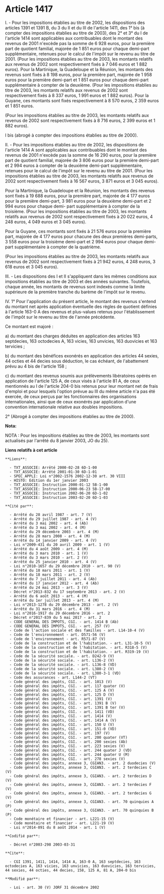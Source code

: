 # Article 1417

I. - Pour les impositions établies au titre de 2002, les dispositions des articles 1391 et 1391 B, du 3 du II et du III de
l'article 1411, des 1° bis (à compter des impositions établies au titre de 2003), des 2° et 3° du I de l'article 1414 sont
applicables aux contribuables dont le montant des revenus de 2001 n'excède pas la somme de 6 928 euros, pour la première part
de quotient familial, majorée de 1 851 euros pour chaque demi-part supplémentaire, retenues pour le calcul de l'impôt sur le
revenu au titre de 2001. (Pour les impositions établies au titre de 2003, les montants relatifs aux revenus de 2002 sont
respectivement fixés à 7 046 euros et 1 882 euros). Pour la Martinique, la Guadeloupe et la Réunion, les montants des revenus
sont fixés à 8 198 euros, pour la première part, majorée de 1 958 euros pour la première demi-part et 1 851 euros pour chaque
demi-part supplémentaire à compter de la deuxième. (Pour les impositions établies au titre de 2003, les montants relatifs aux
revenus de 2002 sont respectivement fixés à 8 337 euros, 1 991 euros et 1 882 euros). Pour la Guyane, ces montants sont fixés
respectivement à 8 570 euros, 2 359 euros et 1 851 euros.

(Pour les impositions établies au titre de 2003, les montants relatifs aux revenus de 2002 sont respectivement fixés à 8 716
euros, 2 399 euros et 1 882 euros).

I bis (abrogé à compter des impositions établies au titre de 2000).

II. - Pour les impositions établies au titre de 2002, les dispositions de l'article 1414 A sont applicables aux contribuables
dont le montant des revenus de 2001 n'excède pas la somme de 16 290 euros, pour la première part de quotient familial,
majorée de 3 806 euros pour la première demi-part et 2 994 euros à compter de la deuxième demi-part supplémentaire, retenues
pour le calcul de l'impôt sur le revenu au titre de 2001. (Pour les impositions établies au titre de 2003, les montants
relatifs aux revenus de 2002 sont respectivement fixés à 16 567 euros, 3 871 euros et 3 045 euros).

Pour la Martinique, la Guadeloupe et la Réunion, les montants des revenus sont fixés à 19 688 euros, pour la première part,
majorée de 4 177 euros pour la première demi-part, 3 981 euros pour la deuxième demi-part et 2 994 euros pour chaque demi-
part supplémentaire à compter de la troisième. (Pour les impositions établies au titre de 2003, les montants relatifs aux
revenus de 2002 sont respectivement fixés à 20 022 euros, 4 248 euros, 4 049 euros et 3 045 euros).

Pour la Guyane, ces montants sont fixés à 21 576 euros pour la première part, majorée de 4 177 euros pour chacune des deux
premières demi-parts, 3 558 euros pour la troisième demi-part et 2 994 euros pour chaque demi-part supplémentaire à compter
de la quatrième.

(Pour les impositions établies au titre de 2003, les montants relatifs aux revenus de 2002 sont respectivement fixés à 21 942
euros, 4 248 euros, 3 618 euros et 3 045 euros).

III. - Les dispositions des I et II s'appliquent dans les mêmes conditions aux impositions établies au titre de 2003 et des
années suivantes. Toutefois, chaque année, les montants de revenus sont indexés comme la limite supérieure de la première
tranche du barème de l'impôt sur le revenu.

IV. 1° Pour l'application du présent article, le montant des revenus s'entend du montant net après application éventuelle des
règles de quotient définies à l'article 163-0 A des revenus et plus-values retenus pour l'établissement de l'impôt sur le
revenu au titre de l'année précédente.

Ce montant est majoré :

a) du montant des charges déduites en application des articles 163 septdecies, 163 octodecies A, 163 vicies, 163 unvicies,
163 duovicies et 163 tervicies ;

b) du montant des bénéfices exonérés en application des articles 44 sexies, 44 octies et 44 decies sous déduction, le cas
échéant, de l'abattement prévu au 4 bis de l'article 158 ;

c) du montant des revenus soumis aux prélèvements libératoires opérés en application de l'article 125 A, de ceux visés à
l'article 81 A, de ceux mentionnés au I de l'article 204-0 bis retenus pour leur montant net de frais d'emploi et pour
lesquels l'option prévue au III du même article n'a pas été exercée, de ceux perçus par les fonctionnaires des organisations
internationales, ainsi que de ceux exonérés par application d'une convention internationale relative aux doubles impositions.

2° (Abrogé à compter des impositions établies au titre de 2000).

**Nota:**

NOTA : Pour les impositions établies au titre de 2003, les montants sont actualisés par l'arrêté du 8 janvier 2003, JO du
25).

**Liens relatifs à cet article**

	**Liens**:

	  - TXT_ASSOCIE: Arrêté 2000-02-28 6D-1-00
	  - TXT_ASSOCIE: Arrêté 2001-01-30 6D-1-01
	  - SPEC_APPLI: Loi n°2002-1576 2002-12-30 art. 30 VIII
	  - HISTO: Edition du 1er janvier 2003
	  - TXT_ASSOCIE: Instruction 2000-01-12 5B-1-00
	  - TXT_ASSOCIE: Instruction 2000-06-23 5B-17-00
	  - TXT_ASSOCIE: Instruction 2002-06-20 6D-1-02
	  - TXT_ASSOCIE: Instruction 2003-02-20 6D-1-03

	**Cité par**:

	  - Arrêté du 28 avril 1987 - art. 7 (V)
	  - Arrêté du 29 juillet 1987 - art. 4 (V)
	  - Arrêté du 3 mai 2002 - art. 4 (Ab)
	  - Arrêté du 3 mai 2002 - art. 4 (M)
	  - Arrêté du 29 décembre 2003 - art. 4 (M)
	  - Arrêté du 28 mars 2008 - art. 4 (M)
	  - Arrêté du 14 janvier 2009 - art. 4 (V)
	  - Loi n°2009-431 du 20 avril 2009 - art. 1 (V)
	  - Arrêté du 4 août 2009 - art. 4 (M)
	  - Arrêté du 3 mars 2010 - art. 1 (V)
	  - Arrêté du 3 mars 2010 - art. 2 (V)
	  - Arrêté du 25 janvier 2010 - art. 4 (V)
	  - Loi n°2010-1657 du 29 décembre 2010 - art. 90 (V)
	  - Arrêté du 18 mars 2011 - art. 1 (V)
	  - Arrêté du 18 mars 2011 - art. 2 (V)
	  - Arrêté du 7 juillet 2011 - art. 4 (Ab)
	  - Arrêté du 17 janvier 2012 - art. 4 (Ab)
	  - Arrêté du 24 mai 2013 - art. 3 (V)
	  - Décret n°2013-832 du 17 septembre 2013 - art. 2 (V)
	  - Arrêté du 6 août 2013 - art. 4 (M)
	  - Arrêté du 1er juillet 2013 - art. 4 (M)
	  - Loi n°2013-1278 du 29 décembre 2013 - art. 2 (V)
	  - Arrêté du 31 mars 2016 - art. 4 (M)
	  - Loi n°2016-1917 du 29 décembre 2016 - art. 2
	  - Décret n°2017-839 du 5 mai 2017 - art. 2
	  - CODE GENERAL DES IMPOTS, CGI. - art. 1414 B (Ab)
	  - CODE GENERAL DES IMPOTS, CGI. - art. 257 (V)
	  - Code de l'action sociale et des familles - art. L14-10-4 (V)
	  - Code de l'environnement - art. D571-56 (V)
	  - Code de l'environnement - art. R571-87 (V)
	  - Code de la construction et de l'habitation. - art. L31-10-5 (V)
	  - Code de la construction et de l'habitation. - art. R318-5 (V)
	  - Code de la construction et de l'habitation. - art. R319-19 (V)
	  - Code de la sécurité sociale. - art. D242-9 (V)
	  - Code de la sécurité sociale. - art. L136-2 (V)
	  - Code de la sécurité sociale. - art. L136-8 (VD)
	  - Code de la sécurité sociale. - art. L380-2 (V)
	  - Code de la sécurité sociale. - art. L380-3-1 (VD)
	  - Code des assurances - art. L144-2 (VT)
	  - Code général des impôts, CGI. - art. 1013 (V)
	  - Code général des impôts, CGI. - art. 117 quater (V)
	  - Code général des impôts, CGI. - art. 125 A (V)
	  - Code général des impôts, CGI. - art. 125 D (V)
	  - Code général des impôts, CGI. - art. 1391 (V)
	  - Code général des impôts, CGI. - art. 1391 B (V)
	  - Code général des impôts, CGI. - art. 1391 B ter (V)
	  - Code général des impôts, CGI. - art. 1411 (VD)
	  - Code général des impôts, CGI. - art. 1414 (V)
	  - Code général des impôts, CGI. - art. 1414 A (V)
	  - Code général des impôts, CGI. - art. 150 U (V)
	  - Code général des impôts, CGI. - art. 151-0 (VD)
	  - Code général des impôts, CGI. - art. 197 (V)
	  - Code général des impôts, CGI. - art. 200 quater (VT)
	  - Code général des impôts, CGI. - art. 200 sexies (Ab)
	  - Code général des impôts, CGI. - art. 223 sexies (V)
	  - Code général des impôts, CGI. - art. 244 quater J (VD)
	  - Code général des impôts, CGI. - art. 244 quater U (M)
	  - Code général des impôts, CGI. - art. 278 sexies (V)
	  - Code général des impôts, annexe 3, CGIAN3. - art. 2 duodecies (V)
	  - Code général des impôts, annexe 3, CGIAN3. - art. 2 terdecies C (V)
	  - Code général des impôts, annexe 3, CGIAN3. - art. 2 terdecies D (V)
	  - Code général des impôts, annexe 3, CGIAN3. - art. 2 terdecies F (V)
	  - Code général des impôts, annexe 3, CGIAN3. - art. 2 terdecies G (V)
	  - Code général des impôts, annexe 3, CGIAN3. - art. 70 quinquies A (P)
	  - Code général des impôts, annexe 3, CGIAN3. - art. 70 quinquies B (P)
	  - Code monétaire et financier - art. L221-15 (V)
	  - Code monétaire et financier - art. L221-19 (V)
	  - Loi n°2014-891 du 8 août 2014 - art. 1 (V)

	**Codifié par**:

	  - Décret n°2003-298 2003-03-31

	**Cite**:

	  - CGI 1391, 1411, 1414, 1414 A, 163-0 A, 163 septdecies, 163 octodecies A, 163 vicies, 163 unvicies, 163 duovicies, 163 tervicies, 44 sexies, 44 octies, 44 decies, 158, 125 A, 81 A, 204-0 bis

	**Modifié par**:

	  - Loi - art. 30 (V) JORF 31 décembre 2002
